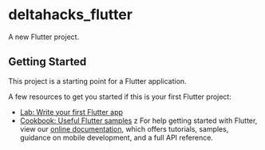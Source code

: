 # deltahacks_flutter

A new Flutter project.

## Getting Started

This project is a starting point for a Flutter application.

A few resources to get you started if this is your first Flutter project:

- [Lab: Write your first Flutter app](https://flutter.io/docs/get-started/codelab)
- [Cookbook: Useful Flutter samples](https://flutter.io/docs/cookbook)
z
For help getting started with Flutter, view our 
[online documentation](https://flutter.io/docs), which offers tutorials, 
samples, guidance on mobile development, and a full API reference.
